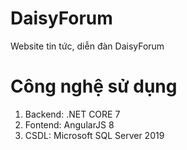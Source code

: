 # DaisyForum
Website tin tức, diễn đàn DaisyForum

# Công nghệ sử dụng
1. Backend: .NET CORE 7
2. Fontend: AngularJS 8
3. CSDL: Microsoft SQL Server 2019
